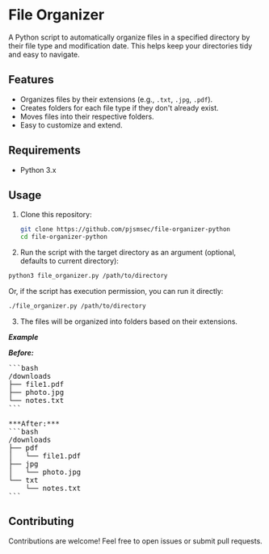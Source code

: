 # File Organizer

A Python script to automatically organize files in a specified directory by their file type and modification date. This helps keep your directories tidy and easy to navigate.

## Features

- Organizes files by their extensions (e.g., `.txt`, `.jpg`, `.pdf`).
- Creates folders for each file type if they don't already exist.
- Moves files into their respective folders.
- Easy to customize and extend.

## Requirements

- Python 3.x

## Usage

1. Clone this repository:

   ```bash
   git clone https://github.com/pjsmsec/file-organizer-python
   cd file-organizer-python

2. Run the script with the target directory as an argument (optional, defaults to current directory):

  ```bash
  python3 file_organizer.py /path/to/directory
  ```
  
  Or, if the script has execution permission, you can run it directly:
  
  ```bash
  ./file_organizer.py /path/to/directory
  ```

3. The files will be organized into folders based on their extensions.

***Example***

***Before:***
<pre>
```bash
/downloads
├── file1.pdf
├── photo.jpg
└── notes.txt
```
</pre>

<pre>
***After:***
```bash
/downloads
├── pdf
│   └── file1.pdf
├── jpg
│   └── photo.jpg
└── txt
    └── notes.txt
```
</pre>

## Contributing
Contributions are welcome! Feel free to open issues or submit pull requests.
